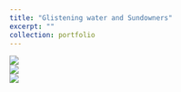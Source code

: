 ```yaml
---
title: "Glistening water and Sundowners"
excerpt: ""
collection: portfolio
---
```


<img src='/images/protfolio/sun1.jpg'><br/>
<img src='/images/protfolio/water1.jpg'><br/>
<img src='/images/protfolio/water2.jpg'><br/>